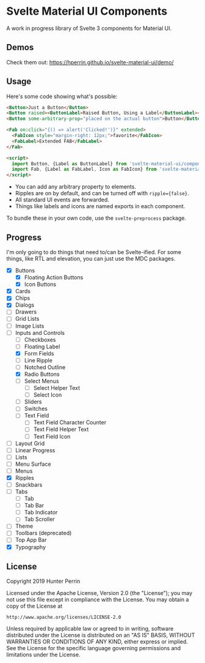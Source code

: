 # Svelte Material UI Components

A work in progress library of Svelte 3 components for Material UI.

## Demos

Check them out: https://hperrin.github.io/svelte-material-ui/demo/

## Usage

Here's some code showing what's possible:

```html
<Button>Just a Button</Button>
<Button raised><ButtonLabel>Raised Button, Using a Label</ButtonLabel></Button>
<Button some-arbitrary-prop="placed on the actual button">Button</Button>

<Fab on:click="{() => alert('Clicked!')}" extended>
  <FabIcon style="margin-right: 12px;">favorite</FabIcon>
  <FabLabel>Extended FAB</FabLabel>
</Fab>

<script>
  import Button, {Label as ButtonLabel} from 'svelte-material-ui/components/button';
  import Fab, {Label as FabLabel, Icon as FabIcon} from 'svelte-material-ui/components/fab';
</script>
```

* You can add any arbitrary property to elements.
* Ripples are on by default, and can be turned off with `ripple={false}`.
* All standard UI events are forwarded.
* Things like labels and icons are named exports in each component.

To bundle these in your own code, use the `svelte-preprocess` package.

## Progress

I'm only going to do things that need to/can be Svelte-ified. For some things, like RTL and elevation, you can just use the MDC packages.

- [x] Buttons
  - [x] Floating Action Buttons
  - [x] Icon Buttons
- [x] Cards
- [x] Chips
- [x] Dialogs
- [ ] Drawers
- [ ] Grid Lists
- [ ] Image Lists
- [ ] Inputs and Controls
  - [ ] Checkboxes
  - [ ] Floating Label
  - [x] Form Fields
  - [ ] Line Ripple
  - [ ] Notched Outline
  - [x] Radio Buttons
  - [ ] Select Menus
    - [ ] Select Helper Text
    - [ ] Select Icon
  - [ ] Sliders
  - [ ] Switches
  - [ ] Text Field
    - [ ] Text Field Character Counter
    - [ ] Text Field Helper Text
    - [ ] Text Field Icon
- [ ] Layout Grid
- [ ] Linear Progress
- [ ] Lists
- [ ] Menu Surface
- [ ] Menus
- [x] Ripples
- [ ] Snackbars
- [ ] Tabs
  - [ ] Tab
  - [ ] Tab Bar
  - [ ] Tab Indicator
  - [ ] Tab Scroller
- [ ] Theme
- [ ] Toolbars (deprecated)
- [ ] Top App Bar
- [x] Typography

## License

Copyright 2019 Hunter Perrin

Licensed under the Apache License, Version 2.0 (the "License");
you may not use this file except in compliance with the License.
You may obtain a copy of the License at

    http://www.apache.org/licenses/LICENSE-2.0

Unless required by applicable law or agreed to in writing, software
distributed under the License is distributed on an "AS IS" BASIS,
WITHOUT WARRANTIES OR CONDITIONS OF ANY KIND, either express or implied.
See the License for the specific language governing permissions and
limitations under the License.